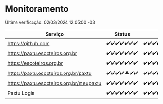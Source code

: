 # Monitoramento

Última verificação: 02/03/2024 12:05:00 -03

|Serviço|Status|Últimas 24h|
|---|---|---|
|https://github.com|<span title="2024-02-24: OK=24">✔️</span><span title="2024-02-25: OK=24">✔️</span><span title="2024-02-26: OK=24">✔️</span><span title="2024-02-27: OK=24">✔️</span><span title="2024-02-28: OK=24">✔️</span><span title="2024-02-29: OK=24">✔️</span><span title="2024-03-01: OK=15">✔️</span>|<span title="01/03/2024 12:06:00 -03 : 200">✔️</span><span title="01/03/2024 13:07:00 -03 : 200">✔️</span><span title="01/03/2024 14:07:00 -03 : 200">✔️</span><span title="01/03/2024 15:07:00 -03 : 200">✔️</span><span title="01/03/2024 16:05:00 -03 : 200">✔️</span><span title="01/03/2024 17:07:00 -03 : 200">✔️</span><span title="01/03/2024 18:07:00 -03 : 200">✔️</span><span title="01/03/2024 19:04:00 -03 : 200">✔️</span><span title="01/03/2024 20:04:00 -03 : 200">✔️</span><span title="01/03/2024 21:28:00 -03 : 200">✔️</span><span title="01/03/2024 22:36:00 -03 : 200">✔️</span><span title="01/03/2024 23:10:00 -03 : 200">✔️</span><span title="02/03/2024 00:06:00 -03 : 200">✔️</span><span title="02/03/2024 01:07:00 -03 : 200">✔️</span><span title="02/03/2024 02:06:00 -03 : 200">✔️</span><span title="02/03/2024 03:08:00 -03 : 200">✔️</span><span title="02/03/2024 04:03:00 -03 : 200">✔️</span><span title="02/03/2024 05:07:00 -03 : 200">✔️</span><span title="02/03/2024 06:03:00 -03 : 200">✔️</span><span title="02/03/2024 07:04:00 -03 : 200">✔️</span><span title="02/03/2024 08:02:00 -03 : 200">✔️</span><span title="02/03/2024 09:09:00 -03 : 200">✔️</span><span title="02/03/2024 10:04:00 -03 : 200">✔️</span><span title="02/03/2024 11:03:00 -03 : 200">✔️</span><span title="02/03/2024 12:05:00 -03 : 200">✔️</span>|
|https://paxtu.escoteiros.org.br|<span title="2024-02-24: OK=24">✔️</span><span title="2024-02-25: OK=24">✔️</span><span title="2024-02-26: OK=24">✔️</span><span title="2024-02-27: OK=24">✔️</span><span title="2024-02-28: OK=24">✔️</span><span title="2024-02-29: OK=24">✔️</span><span title="2024-03-01: OK=15">✔️</span>|<span title="01/03/2024 12:06:00 -03 : 200">✔️</span><span title="01/03/2024 13:07:00 -03 : 200">✔️</span><span title="01/03/2024 14:07:00 -03 : 200">✔️</span><span title="01/03/2024 15:07:00 -03 : 200">✔️</span><span title="01/03/2024 16:05:00 -03 : 200">✔️</span><span title="01/03/2024 17:07:00 -03 : 200">✔️</span><span title="01/03/2024 18:07:00 -03 : 200">✔️</span><span title="01/03/2024 19:04:00 -03 : 200">✔️</span><span title="01/03/2024 20:04:00 -03 : 200">✔️</span><span title="01/03/2024 21:28:00 -03 : 200">✔️</span><span title="01/03/2024 22:36:00 -03 : 200">✔️</span><span title="01/03/2024 23:10:00 -03 : 200">✔️</span><span title="02/03/2024 00:06:00 -03 : 200">✔️</span><span title="02/03/2024 01:07:00 -03 : 200">✔️</span><span title="02/03/2024 02:06:00 -03 : 200">✔️</span><span title="02/03/2024 03:08:00 -03 : 200">✔️</span><span title="02/03/2024 04:03:00 -03 : 200">✔️</span><span title="02/03/2024 05:07:00 -03 : 200">✔️</span><span title="02/03/2024 06:03:00 -03 : 200">✔️</span><span title="02/03/2024 07:04:00 -03 : 200">✔️</span><span title="02/03/2024 08:02:00 -03 : 200">✔️</span><span title="02/03/2024 09:09:00 -03 : 200">✔️</span><span title="02/03/2024 10:04:00 -03 : 200">✔️</span><span title="02/03/2024 11:03:00 -03 : 200">✔️</span><span title="02/03/2024 12:05:00 -03 : 200">✔️</span>|
|https://escoteiros.org.br|<span title="2024-02-24: OK=24">✔️</span><span title="2024-02-25: OK=24">✔️</span><span title="2024-02-26: OK=24">✔️</span><span title="2024-02-27: OK=24">✔️</span><span title="2024-02-28: OK=24">✔️</span><span title="2024-02-29: OK=24">✔️</span><span title="2024-03-01: OK=15">✔️</span>|<span title="01/03/2024 12:06:00 -03 : 200">✔️</span><span title="01/03/2024 13:07:00 -03 : 200">✔️</span><span title="01/03/2024 14:07:00 -03 : 200">✔️</span><span title="01/03/2024 15:07:00 -03 : 200">✔️</span><span title="01/03/2024 16:05:00 -03 : 200">✔️</span><span title="01/03/2024 17:07:00 -03 : 200">✔️</span><span title="01/03/2024 18:07:00 -03 : 200">✔️</span><span title="01/03/2024 19:04:00 -03 : 200">✔️</span><span title="01/03/2024 20:04:00 -03 : 200">✔️</span><span title="01/03/2024 21:28:00 -03 : 200">✔️</span><span title="01/03/2024 22:36:00 -03 : 200">✔️</span><span title="01/03/2024 23:10:00 -03 : 200">✔️</span><span title="02/03/2024 00:06:00 -03 : 200">✔️</span><span title="02/03/2024 01:07:00 -03 : 200">✔️</span><span title="02/03/2024 02:06:00 -03 : 200">✔️</span><span title="02/03/2024 03:08:00 -03 : 200">✔️</span><span title="02/03/2024 04:03:00 -03 : 200">✔️</span><span title="02/03/2024 05:07:00 -03 : 200">✔️</span><span title="02/03/2024 06:03:00 -03 : 200">✔️</span><span title="02/03/2024 07:04:00 -03 : 200">✔️</span><span title="02/03/2024 08:02:00 -03 : 200">✔️</span><span title="02/03/2024 09:09:00 -03 : 200">✔️</span><span title="02/03/2024 10:04:00 -03 : 200">✔️</span><span title="02/03/2024 11:03:00 -03 : 200">✔️</span><span title="02/03/2024 12:05:00 -03 : 200">✔️</span>|
|https://paxtu.escoteiros.org.br/paxtu|<span title="2024-02-24: OK=24">✔️</span><span title="2024-02-25: OK=24">✔️</span><span title="2024-02-26: OK=24">✔️</span><span title="2024-02-27: OK=24">✔️</span><span title="2024-02-28: OK=23, Falhas=1">⚠️</span><span title="2024-02-29: OK=24">✔️</span><span title="2024-03-01: OK=15">✔️</span>|<span title="01/03/2024 12:06:00 -03 : 200">✔️</span><span title="01/03/2024 13:07:00 -03 : 200">✔️</span><span title="01/03/2024 14:07:00 -03 : 200">✔️</span><span title="01/03/2024 15:07:00 -03 : 200">✔️</span><span title="01/03/2024 16:05:00 -03 : 200">✔️</span><span title="01/03/2024 17:07:00 -03 : 200">✔️</span><span title="01/03/2024 18:07:00 -03 : 200">✔️</span><span title="01/03/2024 19:04:00 -03 : 200">✔️</span><span title="01/03/2024 20:04:00 -03 : 200">✔️</span><span title="01/03/2024 21:28:00 -03 : 200">✔️</span><span title="01/03/2024 22:36:00 -03 : 200">✔️</span><span title="01/03/2024 23:10:00 -03 : 200">✔️</span><span title="02/03/2024 00:06:00 -03 : 200">✔️</span><span title="02/03/2024 01:07:00 -03 : 200">✔️</span><span title="02/03/2024 02:06:00 -03 : 200">✔️</span><span title="02/03/2024 03:08:00 -03 : 200">✔️</span><span title="02/03/2024 04:03:00 -03 : 200">✔️</span><span title="02/03/2024 05:07:00 -03 : 200">✔️</span><span title="02/03/2024 06:03:00 -03 : 200">✔️</span><span title="02/03/2024 07:04:00 -03 : 200">✔️</span><span title="02/03/2024 08:02:00 -03 : 200">✔️</span><span title="02/03/2024 09:09:00 -03 : 200">✔️</span><span title="02/03/2024 10:04:00 -03 : 200">✔️</span><span title="02/03/2024 11:03:00 -03 : 200">✔️</span><span title="02/03/2024 12:05:00 -03 : 200">✔️</span>|
|https://paxtu.escoteiros.org.br/meupaxtu|<span title="2024-02-24: OK=24">✔️</span><span title="2024-02-25: OK=24">✔️</span><span title="2024-02-26: OK=24">✔️</span><span title="2024-02-27: OK=24">✔️</span><span title="2024-02-28: OK=24">✔️</span><span title="2024-02-29: OK=24">✔️</span><span title="2024-03-01: OK=15">✔️</span>|<span title="01/03/2024 12:06:00 -03 : 200">✔️</span><span title="01/03/2024 13:07:00 -03 : 200">✔️</span><span title="01/03/2024 14:07:00 -03 : 200">✔️</span><span title="01/03/2024 15:07:00 -03 : 200">✔️</span><span title="01/03/2024 16:05:00 -03 : 200">✔️</span><span title="01/03/2024 17:07:00 -03 : 200">✔️</span><span title="01/03/2024 18:07:00 -03 : 200">✔️</span><span title="01/03/2024 19:04:00 -03 : 200">✔️</span><span title="01/03/2024 20:04:00 -03 : 200">✔️</span><span title="01/03/2024 21:28:00 -03 : 200">✔️</span><span title="01/03/2024 22:36:00 -03 : 200">✔️</span><span title="01/03/2024 23:10:00 -03 : 200">✔️</span><span title="02/03/2024 00:06:00 -03 : 200">✔️</span><span title="02/03/2024 01:07:00 -03 : 200">✔️</span><span title="02/03/2024 02:06:00 -03 : 200">✔️</span><span title="02/03/2024 03:08:00 -03 : 200">✔️</span><span title="02/03/2024 04:03:00 -03 : 200">✔️</span><span title="02/03/2024 05:07:00 -03 : 200">✔️</span><span title="02/03/2024 06:03:00 -03 : 200">✔️</span><span title="02/03/2024 07:04:00 -03 : 200">✔️</span><span title="02/03/2024 08:02:00 -03 : 200">✔️</span><span title="02/03/2024 09:09:00 -03 : 200">✔️</span><span title="02/03/2024 10:04:00 -03 : 200">✔️</span><span title="02/03/2024 11:03:00 -03 : 200">✔️</span><span title="02/03/2024 12:05:00 -03 : 200">✔️</span>|
|Paxtu Login|<span title="2024-02-24: OK=24">✔️</span><span title="2024-02-25: OK=24">✔️</span><span title="2024-02-26: OK=24">✔️</span><span title="2024-02-27: OK=24">✔️</span><span title="2024-02-28: OK=24">✔️</span><span title="2024-02-29: OK=24">✔️</span><span title="2024-03-01: OK=15">✔️</span>|<span title="01/03/2024 12:06:00 -03 : 200">✔️</span><span title="01/03/2024 13:07:00 -03 : 200">✔️</span><span title="01/03/2024 14:07:00 -03 : 200">✔️</span><span title="01/03/2024 15:07:00 -03 : 200">✔️</span><span title="01/03/2024 16:05:00 -03 : 200">✔️</span><span title="01/03/2024 17:07:00 -03 : 200">✔️</span><span title="01/03/2024 18:07:00 -03 : 200">✔️</span><span title="01/03/2024 19:04:00 -03 : 200">✔️</span><span title="01/03/2024 20:04:00 -03 : 200">✔️</span><span title="01/03/2024 21:28:00 -03 : 200">✔️</span><span title="01/03/2024 22:36:00 -03 : 200">✔️</span><span title="01/03/2024 23:10:00 -03 : 200">✔️</span><span title="02/03/2024 00:06:00 -03 : 200">✔️</span><span title="02/03/2024 01:07:00 -03 : 200">✔️</span><span title="02/03/2024 02:06:00 -03 : 200">✔️</span><span title="02/03/2024 03:08:00 -03 : 200">✔️</span><span title="02/03/2024 04:03:00 -03 : 200">✔️</span><span title="02/03/2024 05:07:00 -03 : 200">✔️</span><span title="02/03/2024 06:03:00 -03 : 200">✔️</span><span title="02/03/2024 07:04:00 -03 : 200">✔️</span><span title="02/03/2024 08:02:00 -03 : 200">✔️</span><span title="02/03/2024 09:09:00 -03 : 200">✔️</span><span title="02/03/2024 10:04:00 -03 : 200">✔️</span><span title="02/03/2024 11:03:00 -03 : 200">✔️</span><span title="02/03/2024 12:05:00 -03 : 200">✔️</span>|
